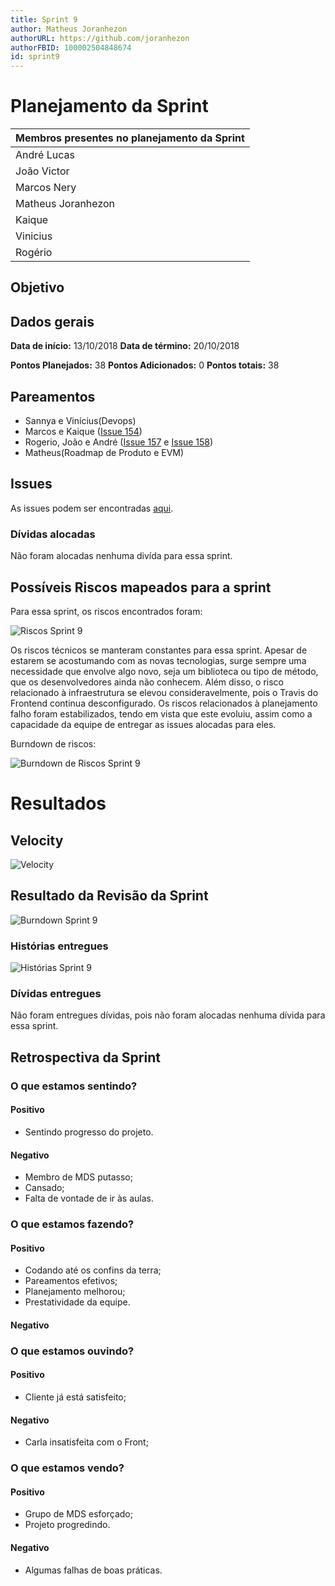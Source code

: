 ```yaml
---
title: Sprint 9
author: Matheus Joranhezon
authorURL: https://github.com/joranhezon
authorFBID: 100002504848674
id: sprint9
---
```


# Planejamento da Sprint

| Membros presentes no planejamento da Sprint  |
|---------------------|
| André Lucas  |
| João Victor  |
| Marcos Nery  |
| Matheus Joranhezon   |
| Kaique   |
| Vinicius   |
| Rogério  |

## Objetivo



## Dados gerais

**Data de início:** 13/10/2018
**Data de término:** 20/10/2018

**Pontos Planejados:** 38
**Pontos Adicionados:** 0
**Pontos totais:** 38


## Pareamentos
- Sannya e Vinícius(Devops)
- Marcos e Kaique ([Issue 154](https://github.com/fga-eps-mds/2018.2-comexstat/issues/154))
- Rogerio, João e André ([Issue 157](https://github.com/fga-eps-mds/2018.2-comexstat/issues/157) e [Issue 158](https://github.com/fga-eps-mds/2018.2-comexstat/issues/158))
- Matheus(Roadmap de Produto e EVM)



## Issues

As issues podem ser encontradas [aqui](https://github.com/fga-eps-mds/2018.2-ComexStat/milestone/13).


### Dívidas alocadas

Não foram alocadas nenhuma divída para essa sprint.

## Possíveis Riscos mapeados para a sprint

Para essa sprint, os riscos encontrados foram:

![Riscos Sprint 9](https://fga-eps-mds.github.io/2018.2-ComexStat/img/sprints/sprint9/riscos.png)

Os riscos técnicos se manteram constantes para essa sprint. Apesar de estarem se acostumando com as novas tecnologias, surge sempre uma necessidade que envolve algo novo, seja um biblioteca ou tipo de método, que os desenvolvedores ainda não conhecem. Além disso, o risco relacionado à infraestrutura se elevou consideravelmente, pois o Travis do Frontend continua desconfigurado. Os riscos relacionados à planejamento falho foram estabilizados, tendo em vista que este evoluiu, assim como a capacidade da equipe de entregar as issues alocadas para eles.

Burndown de riscos:

![Burndown de Riscos Sprint 9](https://fga-eps-mds.github.io/2018.2-ComexStat/img/sprints/sprint9/burndownriscos.png)


# Resultados

## Velocity

![Velocity](https://fga-eps-mds.github.io/2018.2-ComexStat/img/sprints/sprint9/velocity.png)


## Resultado da Revisão da Sprint

![Burndown Sprint 9](https://fga-eps-mds.github.io/2018.2-ComexStat/img/sprints/sprint9/burndown.png)


### Histórias entregues

![Histórias Sprint 9](https://fga-eps-mds.github.io/2018.2-ComexStat/img/sprints/sprint9/historias.png)


### Dívidas entregues

Não foram entregues dívidas, pois não foram alocadas nenhuma dívida para essa sprint.



## Retrospectiva da Sprint

### O que estamos sentindo?

#### Positivo
- Sentindo progresso do projeto.


#### Negativo
- Membro de MDS putasso;
- Cansado;
- Falta de vontade de ir às aulas.

### O que estamos fazendo?

#### Positivo
- Codando até os confins da terra;
- Pareamentos efetivos;
- Planejamento melhorou;
- Prestatividade da equipe.

#### Negativo

### O que estamos ouvindo?

#### Positivo
- Cliente já está satisfeito;

#### Negativo
- Carla insatisfeita com o Front;

### O que estamos vendo?

#### Positivo
- Grupo de MDS esforçado;
- Projeto progredindo.

#### Negativo
- Algumas falhas de boas práticas.
